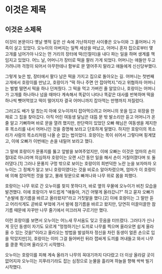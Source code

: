 # 이것은 제목

## 이것은 소제목

이것이 본문이다
옛날 옛적 깊은 산 속에 가난하지만 사이좋은 오누이와 그 홀어머니 가족이 살고 있었다. 
오누이의 아버지는 일찍 세상을 떠났고, 어머니 혼자 집으로부터 몇 고개를 넘어가야 나오는 
먼 거리의 장터에 떡(인절미)을 내다 파는 일을 하며 생계를 책임지고 있었다. 
어느 날, 어머니가 장터로 떡을 팔러 가게 되었다. 어머니는 애들만 두고 가려니까 
걱정이 되어서 아무한테나 함부로 문 열어주지 말라고 애들에게 신신당부했다.

그렇게 늦은 밤, 장터에서 팔다 남은 떡을 가지고 집으로 돌아오는 길. 
어머니는 첫번째 고개에서 호랑이를 만났고, 호랑이가 "떡 하나 주면 안 잡아먹지."라고 
위협하자 어머니는 벌벌 떨면서 떡을 하나 던져줬다. 그 떡을 먹고 가버린 줄 알았으나, 
호랑이는 어머니가 고개를 하나하나 넘을 때마다 계속해서 똑같이 나타나 똑같은 대사를 
반복하며 떡을 하나씩 뺏어먹었고 떡이 떨어지자 결국 어머니까지 잡아먹는 만행까지 저질렀다.

그러고도 배가 덜 찼는지 아예 오누이까지 잡아먹으려고 어머니의 옷을 입고 위장을 
한 채로 그 집을 찾아갔다. 아직 어린 여동생 달님은 대뜸 문 밖 발소리만 듣고 
어머니가 온 줄 알고 기뻐하며 바로 문을 열려 했지만, 판단력이 있었던 오빠 
해님은 여동생을 제지한 후 목소리를 내서 어머니인 것을 증명해 보라고 단호하게 
말했다. 하지만 호랑이의 목소리가 사람의 목소리처럼 나올 순 없는 법이었다. 호랑이는 
목이 쉬어서 그렇다며 핑계댔고, 이에 오빠가 이번에는 손을 내밀어 보라고 했다.

그 말에 호랑이가 문풍지를 뚫고 앞발을 보여주었지만, 이에 오빠는 이것은 엄마의 
손이 절대로 아니라며 의심하자 호랑이는 오랜 시간 동안 일을 해서 손이 거칠어졌다며 
또 둘러댔다.[1] 그러나 문풍지 구멍 밖으로 보이는 호랑이의 희번덕한 노란 눈을 보자마자 
오누이는 그 정체가 알고 보니 호랑이였다는 것을 비로소 알아차렸으며, 엄마가 이 호랑이에 
의해 잡아먹힌 것을 알고, 몰래 뒷문으로 빠져나와 나무 위로 몸을 피했다.

호랑이는 나무 위로 간 오누이를 찾지 못하다가, 바로 옆의 우물에 오누이가 비친 
모습을 발견했다. 이에 호랑이가 부드럽게 "얘들아, 거긴 어떻게 올라갔니?" 하고 
묻자 오빠가 "손발에 참기름을 바르고 올라왔지!"라고 거짓말을 했다.[2] 이에 호랑이는 
그 말만 듣고 어리석게도 곧바로 부엌에 가서 발에 참기름을 바르고 왔지만, 당연히 미끌미끌한 
참기름 때문에 자꾸만 나무 줄기에서 미끄러져 구르기만 했다.

이런 호랑이를 보면서 오누이는 어느새 무서움도 잊고 웃음을 터뜨렸다. 그러다가 
신나게 웃던 동생이 자기도 모르게 "멍청하기는! 도끼로 나무를 찍으며 올라오면 
쉽게 올라올 수 있는 것을!"이라고 올라오는 방법을 발설하자 정신을 차린 동생이 
얼른 손으로 입을 막았지만[3], 호랑이는 이미 그걸 들어버린 뒤라 잽싸게 도끼를 
꺼내들고 와서 나무를 쿵쿵 찍으며 올라오기 시작했다.

오누이는 호랑이를 피해 계속 올라가 나무의 꼭대기까지 다다랐고 더 이상 올라갈 
곳이 없어지자 오누이는 지푸라기라도 잡는 심정으로 눈물을 흘리며 하늘을 향해 싹싹 빌기 시작했다.
